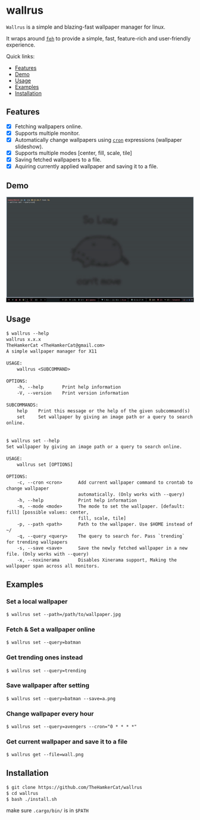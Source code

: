 # wallrus
`Wallrus` is a simple and blazing-fast wallpaper manager for linux. 

It wraps around [`feh`](https://github.com/derf/feh) to provide a simple, fast, feature-rich and user-friendly experience.

Quick links:
* [Features](#features)
* [Demo](#demo)
* [Usage](#usage)
* [Examples](#examples)
* [Installation](#installation)

## Features

- [x] Fetching wallpapers online.
- [x] Supports multiple monitor.
- [x] Automatically change wallpapers using [`cron`](https://crontab.guru/) expressions (wallpaper slideshow).
- [x] Supports multiple modes [center, fill, scale, tile]
- [x] Saving fetched wallpapers to a file.
- [x] Aquiring currently applied wallpaper and saving it to a file.

## Demo

![demo](assets/demo.gif)

## Usage

```console
$ wallrus --help
wallrus x.x.x
TheHamkerCat <TheHamkerCat@gmail.com>
A simple wallpaper manager for X11

USAGE:
    wallrus <SUBCOMMAND>

OPTIONS:
    -h, --help       Print help information
    -V, --version    Print version information

SUBCOMMANDS:
    help    Print this message or the help of the given subcommand(s)
    set     Set wallpaper by giving an image path or a query to search online.


$ wallrus set --help
Set wallpaper by giving an image path or a query to search online.

USAGE:
    wallrus set [OPTIONS]

OPTIONS:
    -c, --cron <cron>      Add current wallpaper command to crontab to change wallpaper
                           automatically. (Only works with --query)
    -h, --help             Print help information
    -m, --mode <mode>      The mode to set the wallpaper. [default: fill] [possible values: center,
                           fill, scale, tile]
    -p, --path <path>      Path to the wallpaper. Use $HOME instead of ~/
    -q, --query <query>    The query to search for. Pass `trending` for trending wallpapers
    -s, --save <save>      Save the newly fetched wallpaper in a new file. (Only works with --query)
    -x, --noxinerama       Disables Xinerama support, Making the wallpaper span across all monitors.
```

## Examples
### Set a local wallpaper

```console
$ wallrus set --path=/path/to/wallpaper.jpg
```

### Fetch & Set a wallpaper online

```console
$ wallrus set --query=batman
```

### Get trending ones instead

```console
$ wallrus set --query=trending
```

### Save wallpaper after setting

```console
$ wallrus set --query=batman --save=a.png
```

### Change wallpaper every hour

```console
$ wallrus set --query=avengers --cron="0 * * * *"
```

### Get current wallpaper and save it to a file

```console
$ wallrus get --file=wall.png
```

## Installation

```console
$ git clone https://github.com/TheHamkerCat/wallrus
$ cd wallrus
$ bash ./install.sh
```
make sure `.cargo/bin/` is in `$PATH`
